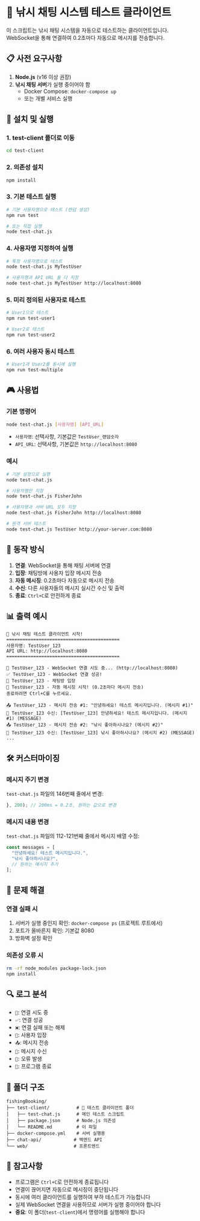 # 🎣 낚시 채팅 시스템 테스트 클라이언트

이 스크립트는 낚시 채팅 시스템을 자동으로 테스트하는 클라이언트입니다. WebSocket을 통해 연결하여 0.2초마다 자동으로 메시지를 전송합니다.

## 📋 사전 요구사항

1. **Node.js** (v16 이상 권장)
2. **낚시 채팅 서버**가 실행 중이어야 함
   - Docker Compose: `docker-compose up`
   - 또는 개별 서비스 실행

## 🚀 설치 및 실행

### 1. test-client 폴더로 이동

```bash
cd test-client
```

### 2. 의존성 설치

```bash
npm install
```

### 3. 기본 테스트 실행

```bash
# 기본 사용자명으로 테스트 (랜덤 생성)
npm run test

# 또는 직접 실행
node test-chat.js
```

### 4. 사용자명 지정하여 실행

```bash
# 특정 사용자명으로 테스트
node test-chat.js MyTestUser

# 사용자명과 API URL 둘 다 지정
node test-chat.js MyTestUser http://localhost:8080
```

### 5. 미리 정의된 사용자로 테스트

```bash
# User1으로 테스트
npm run test-user1

# User2로 테스트
npm run test-user2
```

### 6. 여러 사용자 동시 테스트

```bash
# User1과 User2를 동시에 실행
npm run test-multiple
```

## 🎮 사용법

### 기본 명령어

```bash
node test-chat.js [사용자명] [API_URL]
```

- `사용자명`: 선택사항, 기본값은 `TestUser_랜덤숫자`
- `API_URL`: 선택사항, 기본값은 `http://localhost:8080`

### 예시

```bash
# 기본 설정으로 실행
node test-chat.js

# 사용자명만 지정
node test-chat.js FisherJohn

# 사용자명과 서버 URL 모두 지정
node test-chat.js FisherJohn http://localhost:8080

# 원격 서버 테스트
node test-chat.js TestUser http://your-server.com:8080
```

## 🔧 동작 방식

1. **연결**: WebSocket을 통해 채팅 서버에 연결
2. **입장**: 채팅방에 사용자 입장 메시지 전송
3. **자동 메시징**: 0.2초마다 자동으로 메시지 전송
4. **수신**: 다른 사용자들의 메시지 실시간 수신 및 출력
5. **종료**: `Ctrl+C`로 안전하게 종료

## 📊 출력 예시

```
🎣 낚시 채팅 테스트 클라이언트 시작!
==========================================
사용자명: TestUser_123
API URL: http://localhost:8080
==========================================

🔄 TestUser_123 - WebSocket 연결 시도 중... (http://localhost:8080)
✅ TestUser_123 - WebSocket 연결 성공!
👋 TestUser_123 - 채팅방 입장
🚀 TestUser_123 - 자동 메시징 시작! (0.2초마다 메시지 전송)
종료하려면 Ctrl+C를 누르세요.

📤 TestUser_123 - 메시지 전송 #1: "안녕하세요! 테스트 메시지입니다. (메시지 #1)"
📨 TestUser_123 수신: [TestUser_123] 안녕하세요! 테스트 메시지입니다. (메시지 #1) (MESSAGE)
📤 TestUser_123 - 메시지 전송 #2: "낚시 좋아하시나요? (메시지 #2)"
📨 TestUser_123 수신: [TestUser_123] 낚시 좋아하시나요? (메시지 #2) (MESSAGE)
...
```

## 🛠️ 커스터마이징

### 메시지 주기 변경

`test-chat.js` 파일의 146번째 줄에서 변경:

```javascript
}, 200); // 200ms = 0.2초, 원하는 값으로 변경
```

### 메시지 내용 변경

`test-chat.js` 파일의 112-121번째 줄에서 메시지 배열 수정:

```javascript
const messages = [
  "안녕하세요! 테스트 메시지입니다.",
  "낚시 좋아하시나요?",
  // 원하는 메시지 추가
];
```

## 🚨 문제 해결

### 연결 실패 시

1. 서버가 실행 중인지 확인: `docker-compose ps` (프로젝트 루트에서)
2. 포트가 올바른지 확인: 기본값 8080
3. 방화벽 설정 확인

### 의존성 오류 시

```bash
rm -rf node_modules package-lock.json
npm install
```

## 🔍 로그 분석

- `🔄`: 연결 시도 중
- `✅`: 연결 성공
- `❌`: 연결 실패 또는 해제
- `👋`: 사용자 입장
- `📤`: 메시지 전송
- `📨`: 메시지 수신
- `🚨`: 오류 발생
- `🛑`: 프로그램 종료

## 📁 폴더 구조

```
fishingBooking/
├── test-client/          # 📁 테스트 클라이언트 폴더
│   ├── test-chat.js      # 메인 테스트 스크립트
│   ├── package.json      # Node.js 의존성
│   └── README.md         # 이 파일
├── docker-compose.yml    # 서버 실행용
├── chat-api/            # 백엔드 API
└── web/                 # 프론트엔드
```

## 📝 참고사항

- 프로그램은 `Ctrl+C`로 안전하게 종료됩니다
- 연결이 끊어지면 자동으로 메시징이 중단됩니다
- 동시에 여러 클라이언트를 실행하여 부하 테스트가 가능합니다
- 실제 WebSocket 연결을 사용하므로 서버가 실행 중이어야 합니다
- **중요**: 이 폴더(`test-client`)에서 명령어를 실행해야 합니다
